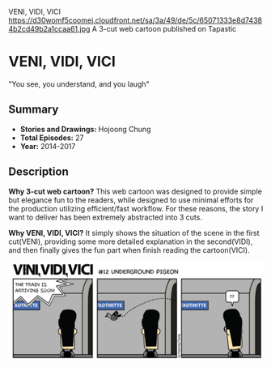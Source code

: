 VENI, VIDI, VICI
https://d30womf5coomej.cloudfront.net/sa/3a/49/de/5c/65071333e8d74384b2cd49b2a1ccaa61.jpg
A 3-cut web cartoon published on Tapastic

# VENI, VIDI, VICI
"You see, you understand, and you laugh"

## Summary
- **Stories and Drawings:** Hojoong Chung
- **Total Episodes:** 27
- **Year:** 2014-2017

## Description
**Why 3-cut web cartoon?**
This web cartoon was designed to provide simple but elegance fun to the readers, while designed to use minimal efforts for the production utilizing efficient/fast workflow. For these reasons, the story I want to deliver has been extremely abstracted into 3 cuts.

**Why VENI, VIDI, VICI?**
It simply shows the situation of the scene in the first cut(VENI), providing some more detailed explanation in the second(VIDI), and then finally gives the fun part when finish reading the cartoon(VICI).


![VENI, VIDI, VICI Ep.12](https://raw.githubusercontent.com/hodgoong/hodgoong.github.io/master/contents/img/veni_vidi_vici_ep12.png)